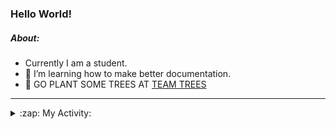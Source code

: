 ### Hello World!

##### About:
- Currently I am a student.
- 🌱 I’m learning how to make better documentation.
- 🌱 GO PLANT SOME TREES AT [TEAM TREES](https://teamtrees.org/)

---
<details>
  <summary>:zap: My Activity:</summary>
  
<!--START_SECTION:waka-->
![Code Time](http://img.shields.io/badge/Code%20Time-1%2C075%20hrs%2039%20mins-blue)

**I'm a Night 🦉** 

```text
🌞 Morning                1636 commits        ███░░░░░░░░░░░░░░░░░░░░░░   10.08 % 
🌆 Daytime                5170 commits        ████████░░░░░░░░░░░░░░░░░   31.85 % 
🌃 Evening                4789 commits        ███████░░░░░░░░░░░░░░░░░░   29.51 % 
🌙 Night                  4635 commits        ███████░░░░░░░░░░░░░░░░░░   28.56 % 
```
📅 **I'm Most Productive on Wednesday** 

```text
Monday                   2368 commits        ████░░░░░░░░░░░░░░░░░░░░░   14.59 % 
Tuesday                  2008 commits        ███░░░░░░░░░░░░░░░░░░░░░░   12.37 % 
Wednesday                3732 commits        ██████░░░░░░░░░░░░░░░░░░░   22.99 % 
Thursday                 2302 commits        ████░░░░░░░░░░░░░░░░░░░░░   14.18 % 
Friday                   1604 commits        ██░░░░░░░░░░░░░░░░░░░░░░░   09.88 % 
Saturday                 1475 commits        ██░░░░░░░░░░░░░░░░░░░░░░░   09.09 % 
Sunday                   2741 commits        ████░░░░░░░░░░░░░░░░░░░░░   16.89 % 
```


📊 **This Week I Spent My Time On** 

```text
🔥 Editors: 
VS Code                  4 hrs 29 mins       █████████████████████████   100.00 % 

🐱‍💻 Projects: 
CSF22                    2 hrs 21 mins       █████████████░░░░░░░░░░░░   52.51 % 
praise                   2 hrs 8 mins        ████████████░░░░░░░░░░░░░   47.49 % 
```


 Last Updated on 24/03/2023 13:10:59 UTC
<!--END_SECTION:waka-->
</details>
